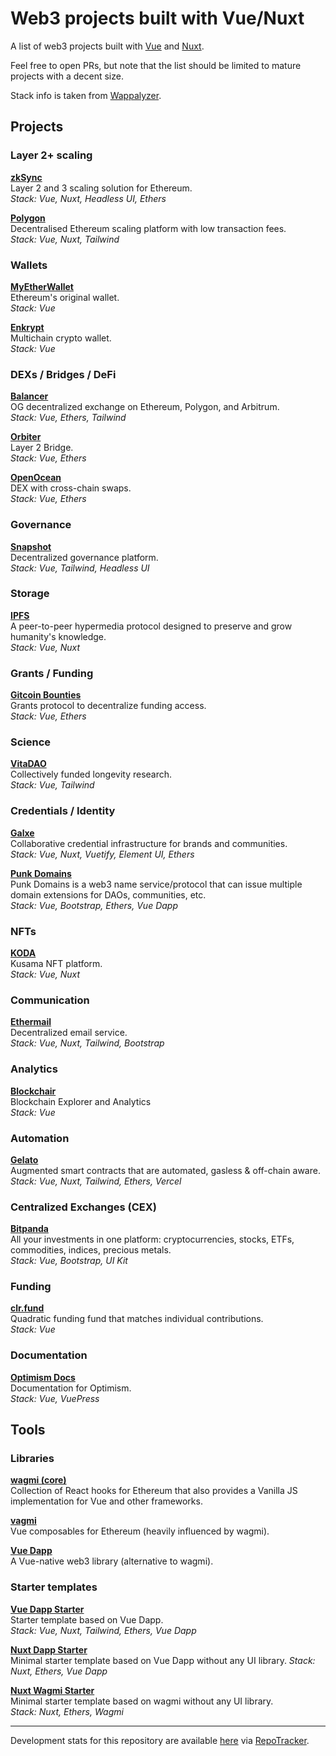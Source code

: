 # Web3 projects built with Vue/Nuxt

A list of web3 projects built with [Vue](https://vuejs.org) and [Nuxt](https://nuxt.com). 

Feel free to open PRs, but note that the list should be limited to mature projects with a decent size.

Stack info is taken from [Wappalyzer](https://www.wappalyzer.com/).

## Projects

### Layer 2+ scaling

**[zkSync](https://bridge.zksync.io)**  
Layer 2 and 3 scaling solution for Ethereum.  
_Stack: Vue, Nuxt, Headless UI, Ethers_

**[Polygon](https://polygon.technology/)**  
Decentralised Ethereum scaling platform with low transaction fees.  
_Stack: Vue, Nuxt, Tailwind_

### Wallets

**[MyEtherWallet](https://www.myetherwallet.com/)**  
Ethereum's original wallet.  
_Stack: Vue_

**[Enkrypt](https://www.enkrypt.com/)**  
Multichain crypto wallet.  
_Stack: Vue_

### DEXs / Bridges / DeFi

**[Balancer](https://app.balancer.fi)**  
OG decentralized exchange on Ethereum, Polygon, and Arbitrum.   
_Stack: Vue, Ethers, Tailwind_   

**[Orbiter](https://www.orbiter.finance)**  
Layer 2 Bridge.  
_Stack: Vue, Ethers_

**[OpenOcean](https://app.openocean.finance)**  
DEX with cross-chain swaps.  
_Stack: Vue, Ethers_

### Governance

**[Snapshot](https://snapshot.org/)**  
Decentralized governance platform.  
_Stack: Vue, Tailwind, Headless UI_

### Storage

**[IPFS](https://ipfs.tech)**  
A peer-to-peer hypermedia protocol designed to preserve and grow humanity's knowledge.  
_Stack: Vue, Nuxt_

### Grants / Funding

**[Gitcoin Bounties](https://bounties.gitcoin.co)**  
Grants protocol to decentralize funding access.  
_Stack: Vue, Ethers_

### Science

**[VitaDAO](https://dao.vitadao.com/)**  
Collectively funded longevity research.  
_Stack: Vue, Tailwind_

### Credentials / Identity

**[Galxe](https://galxe.com)**  
Collaborative credential infrastructure for brands and communities.  
_Stack: Vue, Nuxt, Vuetify, Element UI, Ethers_

**[Punk Domains](https://punk.domains)**  
Punk Domains is a web3 name service/protocol that can issue multiple domain extensions for DAOs, communities, etc.  
_Stack: Vue, Bootstrap, Ethers, Vue Dapp_  

### NFTs

**[KODA](https://kodadot.xyz/)**  
Kusama NFT platform.  
_Stack: Vue, Nuxt_

### Communication

**[Ethermail](https://ethermail.io/)**  
Decentralized email service.  
_Stack: Vue, Nuxt, Tailwind, Bootstrap_

### Analytics
**[Blockchair](https://blockchair.com)**  
Blockchain Explorer and Analytics  
_Stack: Vue_

### Automation

**[Gelato](https://www.gelato.network)**  
Augmented smart contracts that are automated, gasless & off-chain aware.  
_Stack: Vue, Nuxt, Tailwind, Ethers, Vercel_

### Centralized Exchanges (CEX)  

**[Bitpanda](https://www.bitpanda.com)**  
All your investments in one platform: cryptocurrencies, stocks, ETFs, commodities, indices, precious metals.  
_Stack: Vue, Bootstrap, UI Kit_

### Funding

**[clr.fund](https://clr.fund)**  
Quadratic funding fund that matches individual contributions.  
_Stack: Vue_

### Documentation

**[Optimism Docs](https://community.optimism.io/)**  
Documentation for Optimism.  
_Stack: Vue, VuePress_

## Tools

### Libraries

**[wagmi (core)](https://wagmi.sh/core/getting-started)**  
Collection of React hooks for Ethereum that also provides a Vanilla JS implementation for Vue and other frameworks. 

**[vagmi](https://vagmi.vercel.app)**  
Vue composables for Ethereum (heavily influenced by wagmi).   

**[Vue Dapp](https://vue-dapp.netlify.app/)**  
A Vue-native web3 library (alternative to wagmi).  

### Starter templates

**[Vue Dapp Starter](https://github.com/chnejohnson/vue3-dapp-starter)**  
Starter template based on Vue Dapp.  
_Stack: Vue, Nuxt, Tailwind, Ethers, Vue Dapp_

**[Nuxt Dapp Starter](https://github.com/tempe-techie/nuxt3-vuedapp-starter)**  
Minimal starter template based on Vue Dapp without any UI library.
_Stack: Nuxt, Ethers, Vue Dapp_

**[Nuxt Wagmi Starter](https://github.com/tempe-techie/nuxt3-wagmi-starter)**  
Minimal starter template based on wagmi without any UI library.  
_Stack: Nuxt, Ethers, Wagmi_

---

Development stats for this repository are available [here](https://repo-tracker.com/r/gh/toniengelhardt/vue-web3-projects) via [RepoTracker](https://repo-tracker.com).
